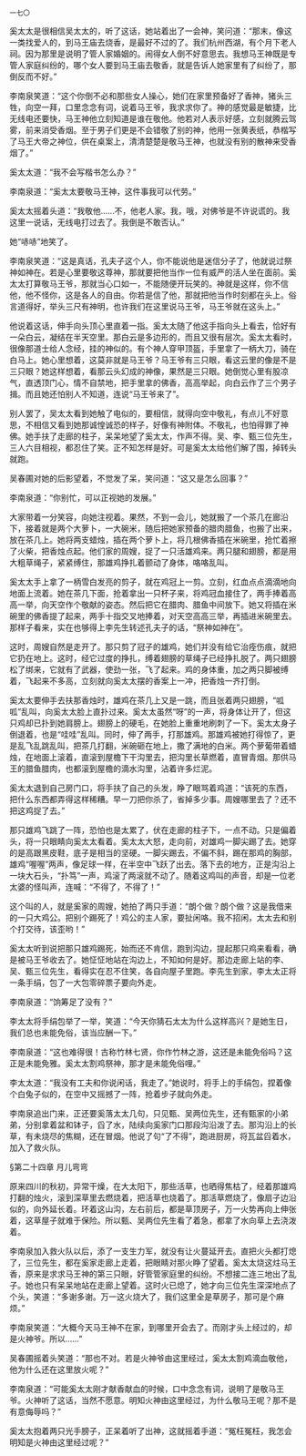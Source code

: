     一七〇 

   奚太太是很相信吴太太的，听了这话，她站着出了一会神，笑问道：“那末，像这一类找爱人的，到马王庙去烧香，是最好不过的了。我们杭州西湖，有个月下老人祠。因为那里是说明了管人家婚姻的。闹得女人倒不好意思去。我想马王神既是专管人家庭纠纷的，哪个女人要到马王庙去敬香，就是告诉人她家里有了纠纷了，那倒反而不好。”

   李南泉笑道：“这个你倒不必和那些女人操心，她们在家里预备好了香神，猪头三牲，向空一拜，口里念念有词，说着马王爷，我求求你了。神的感觉最是敏捷，比无线电还要快，马王神他立刻知道是谁在敬他。他若对人表示好感，立刻就腾云驾雾，前来消受香烟。至于男子们更是不会错敬了别的神，他用一张黄表纸，恭楷写了马王大帝之神位，供在桌案上，清清楚楚是敬马王神，也就没有别的散神来受香烟了。”

   奚太太道：“我不会写楷书怎么办？”

   李南泉道：“奚太太要敬马王神，这件事我可以代劳。”

   奚太太摇着头道：“我敬他……不，他老人家。我，哦，对佛爷是不许说谎的。我这里一说话，无线电打过去了。我倒是不敢否认。”

   她“哧哧”地笑了。

   李南泉笑道：“这是真话，孔夫子这个人，你不能说他是迷信分子了，他就说过祭神如神在。若是心里要敬这尊神，那就要把他当作一位有威严的活人坐在面前。奚太太打算敬马王爷，那就当心口如一，不能随便开玩笑的。神就是这样，你不信他，他不怪你，这是各人的自由。你若是信了他，那就把他当作时刻都在头上。俗言道得好，举头三尺有神明，也许我们在这里说马王爷，马王爷就在这头上。”

   他说着这话，伸手向头顶心里直着一指。奚太太随了他这手指向头上看去，恰好有一朵白云，凝结在半天空里。那白云是多边形的，而且又很有层次。奚太太看时，很像那道士给人念经，挂的神似的。有个神人穿甲顶盔，手里拿了一柄大刀，骑在白马上。她心里想着，这莫非就是马王爷？马王爷有三只眼，看这云里的像是不是三只眼？她这样想着，看那云头幻成的神像，果然是三只眼。她倒觉心里有股凉气，直透顶门心，情不自禁地，把手里拿的佛香，高高举起，向白云作了三个男子揖。而且她还怕别人不知道，连说“马王爷来了”。

   别人罢了，吴太太看到她触了电似的，要相信，就得向空中敬礼，有点儿不好意思，不相信又看到她那诚惶诚恐的样子，好像有神附体。不敬礼，也怕得罪了神佛。她手扶了走廊的柱子，呆呆地望了奚太太，作声不得。吴、李、甄三位先生，三人六目相视，都忍住了笑。正不知怎样是好。可是奚太太给他们解了围，掉转头就跑。

   吴春圃对她的后影望着，不觉发了呆，笑问道：“这又是怎么回事？”

   李南泉道：“你别忙，可以正视她的发展。”

   大家带着一分笑容，向她注视着。果然，不到一会儿，她就搬了一个茶几在廊沿下，接着就是两个大萝卜，一大碗米，随后把她家预备的腊肉腊鱼，也搬了出来，放在茶几上。她将两支蜡烛，插在两个萝卜上，将几根佛香插在米碗里，抢忙着擦了火柴，把香烛点起。他们家的周嫂，捉了一只活雄鸡来。两只腿和翅膀，都是用大粗草绳子，紧紧缚住，那雄鸡挣扎着颤动了身体，咯咯乱叫。

   奚太太手上拿了一柄雪白发亮的剪子，就在鸡冠上一剪。立刻，红血点点滴滴地向地面上流着。她在茶几下面，抢着拿出一只杯子来，将鸡冠血接住了，两手捧着高高一举，向天空作个敬献的姿态。然后把它在腊肉、腊鱼中间放下。她又将插在米碗里的佛香提了起来，两手十指交叉地捧着，对天空高高三举，再插进米碗里去。那样子看来，实在也够得上李先生转述孔夫子的话，“祭神如神在”。

   这时，周嫂自然是走开了。那只剪了冠子的雄鸡，她们并没有给它治痊伤痕，就把它扔在地上。这时，经它过度的挣扎，缚着翅膀的草绳子已经挣扎脱了。两只翅膀松了绑来，它就有了武器，使劲一张，飞了起来。鸡的身体重，加之两只脚被缚着，飞起来不多高，立刻就向奚太太摆的香案上一冲，把香烛一齐打倒。

   奚太太要伸手去扶那香烛时，雄鸡在茶几上又是一跳，而且张着两只翅膀，“呱呱”乱叫，向奚太太脸上直扑过来。奚太太虽然“呀”的一声，将身体让开了，但这只鸡却已扑到她肩膀上。翅膀上的硬毛，在她脸上重重地刷刺了一下。奚太太身子倒退着，也是“哇哇”乱叫。同时，伸了两手，打那雄鸡。那雄鸡被她打得惊了，更是乱飞乱跳乱叫，把茶几打翻，米碗砸在地上，撒了满地的白米。两个萝葡带着蜡烛，在地面上滚着，直滚到屋檐下干沟里去，把沟里长草燃着，直冒青烟。那供马王的腊鱼腊肉，也都滚到屋檐的滴水沟里，沾着许多烂泥。

   奚太太退到自己房门口，将手扶了自己的头发，睁了眼骂着鸡道：“该死的东西，把什么东西都弄得这样稀糟。早一刀把你杀了，省掉多少事。周嫂哪里去了？还不把这鸡捉了去。”

   那只雄鸡飞跳了一阵，恐怕也是太累了，伏在走廊的柱子下，一点不动。只是偏着头，将一只眼睛向奚太太看着。奚太太大怒，走向前，对雄鸡一脚尖踢了去。她穿的是高跟黑皮鞋，底子是相当的坚硬。一脚尖踢去，不偏不斜，踢在那鸡的胸部，雄鸡“喔喔”两声，像足球一样，在半空中飞跃了出去。落下去的地方，正是沟沿上一块大石头，“扑笃”一声，鸡滚了两滚就不动了。随着这鸡叫的声音，却是一位老太婆的怪叫声，连喊：“不得了，不得了！”

   这个叫的人，就是奚家的周嫂，她拍了两只手道：“朗个做？朗个做？这是我借来的一只大鸡公。把别个踢死了！鸡公的主人家，要扯闲咯。我不招闲，太太去和别个打交待，该歪哟！”

   奚太太听到说把那只雄鸡踢死，始而还不肯信，跑到沟边，提起那只鸡来看看，确是被马王爷收去了。她怔怔地站在沟边上，不知如何是好。那边走廊上站的李、吴、甄三位先生，看得实在忍不住笑，各自向屋子里跑。李先生到家，李太太正将一条手绢，包了一大包零碎票子要向外走。

   李南泉道：“饷筹足了没有？”

   李太太将手绢包举了一举，笑道：“今天你猜石太太为什么这样高兴？是她生日，我们总也未能免俗，该当应酬一下。”

   李南泉道：“这也难得很！古称竹林七贤，你作竹林之游，这还是未能免俗吗？这正是未能免雅。奚太太割鸡祭神，那才是未能免俗哩。”

   李太太道：“我没有工夫和你说闲话，我走了。”她说时，将手上的手绢包，捏着像个白兔子似的，在空中又摇撼了一阵，抢着步子就向外走。

   李南泉追出门来，正还要奚落太太几句，只见甄、吴两位先生，还有甄家的小弟弟，分别拿着盆和钵子，舀了水，陆续向奚家门口那段沟沿泼了去。那沟沿上的长草，有未烧尽的焦糊，还在冒烟。他说了句“了不得”，跑进厨房，将瓦盆舀着水，加入了救火队。

   §第二十四章 月儿弯弯

   原来四川的秋初，异常干燥，在大太阳下，那些活草，也晒得焦枯了，经着那雄鸡打翻的烛火，滚到深草里去燃烧着，把活草也烧着了。那活草燃烧了，像扇子边沿似的，向外延长着。环着这山沟，左右前后，都是草顶房子，万一火势再向上伸张着，这草屋子就难于保险。所以甄、吴两位先生看了着急，都拿了水向草上去浇泼着。

   李南泉加入救火队以后，添了一支生力军，就没有让火蔓延开去。直把火头都打熄了，三位先生，都在奚家走廊上走着，把眼睛对那火睁了望着。奚太太烧这炷马王香，原来是求求马王神的第三只眼，好管管家庭里的纠纷。不想接二连三地出了乱子。她也只有呆呆地站在走廊上望着。这时火已熄了，她才向三位先生深深地点了个头，笑道：“多谢多谢。万一这火烧大了，我们这里全是草房子，那可是个麻烦。”

   李南泉笑道：“大概今天马王神不在家，到哪里开会去了。而刚才头上经过的，却是火神爷。所以……”

   吴春圃摇着头笑道：“那也不对。若是火神爷由这里经过，奚太太割鸡滴血敬他，他为什么还在这里放火呢？”

   李南泉道：“可能奚太太刚才献香献血的时候，口中念念有词，说明了是敬马王爷。火神听了这话，当然不愿意。明知火神由这里经过，为什么敬马王呢？那不是有意侮辱吗？”

   奚太太抱着两只光手膀子，正呆着听了出神，这就摇着手道：“冤枉冤枉，我怎会明知是火神由这里经过呢？”


